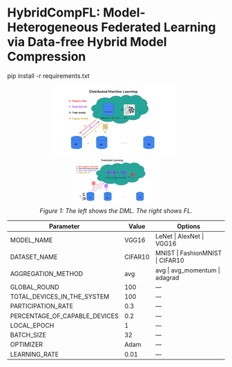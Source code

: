 # HybridCompFL: Model-Heterogeneous Federated Learning via Data-free Hybrid Model Compression



pip install -r requirements.txt




<p align="center">
  <img src="figures/1- DML.pdf" alt="Static Diagram" width="58%" style="max-width: 100%; height: auto; margin-right: 2%;">
  <img src="figures/2- FL Figures.pdf" alt="Animated Demo" width="39.5%" style="max-width: 100%; height: auto;">
  <em>  <br><be> Figure 1: The left shows the DML. The right shows FL. </em>
</p>






| Parameter                        | Value     | Options                                    |
|----------------------------------|-----------|--------------------------------------------|
| MODEL_NAME                       | VGG16     | LeNet \| AlexNet \| VGG16                  |
| DATASET_NAME                     | CIFAR10   | MNIST \| FashionMNIST \| CIFAR10           |
| AGGREGATION_METHOD               | avg       | avg \| avg_momentum \| adagrad             |
| GLOBAL_ROUND                     | 100       | —                                          |
| TOTAL_DEVICES_IN_THE_SYSTEM      | 100       | —                                          |
| PARTICIPATION_RATE               | 0.3       | —                                          |
| PERCENTAGE_OF_CAPABLE_DEVICES    | 0.2       | —                                          |
| LOCAL_EPOCH                      | 1         | —                                          |
| BATCH_SIZE                       | 32        | —                                          |
| OPTIMIZER                        | Adam      | —                                          |
| LEARNING_RATE                    | 0.01      | —                                          |


